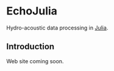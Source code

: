 # EchoJulia

Hydro-acoustic data processing in [Julia](https://julialang.org/).

## Introduction

Web site coming soon.
